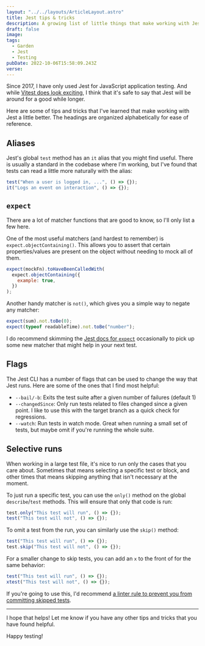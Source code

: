 ```yaml
---
layout: "../../layouts/ArticleLayout.astro"
title: Jest tips & tricks
description: A growing list of little things that make working with Jest a little better
draft: false
image:
tags:
  - Garden
  - Jest
  - Testing
pubDate: 2022-10-06T15:58:09.243Z
verse:
---
```


Since 2017, I have only used Jest for JavaScript application testing. And while [Vitest does look exciting](https://vitest.dev/), I think that it's safe to say that Jest will be around for a good while longer.

Here are some of tips and tricks that I've learned that make working with Jest a little better. The headings are organized alphabetically for ease of reference.

## Aliases

Jest's global `test` method has an `it` alias that you might find useful. There is usually a standard in the codebase where I'm working, but I've found that tests can read a little more naturally with the alias:

```js
test("When a user is logged in, ...", () => {});
it("Logs an event on interaction", () => {});
```

## `expect`

There are a lot of matcher functions that are good to know, so I'll only list a few here.

One of the most useful matchers (and hardest to remember) is `expect.objectContaining()`. This allows you to assert that certain properties/values are present on the object without needing to mock all of them.

```js
expect(mockFn).toHaveBeenCalledWith(
  expect.objectContaining({
    example: true,
  })
);
```

Another handy matcher is `not()`, which gives you a simple way to negate any matcher:

```js
expect(sum).not.toBe(0);
expect(typeof readableTime).not.toBe("number");
```

I do recommend skimming the [Jest docs for `expect`](https://jestjs.io/docs/expect) occasionally to pick up some new matcher that might help in your next test.

## Flags

The Jest CLI has a number of flags that can be used to change the way that Jest runs. Here are some of the ones that I find most helpful:

- `--bail/-b`: Exits the test suite after a given number of failures (default 1)
- `--changedSince`: Only run tests related to files changed since a given point. I like to use this with the target branch as a quick check for regressions.
- `--watch`: Run tests in watch mode. Great when running a small set of tests, but maybe omit if you're running the whole suite.

## Selective runs

When working in a large test file, it's nice to run only the cases that you care about. Sometimes that means selecting a specific test or block, and other times that means skipping anything that isn't necessary at the moment.

To just run a specific test, you can use the `only()` method on the global `describe`/`test` methods. This will ensure that only that code is run:

```js
test.only("This test will run", () => {});
test("This test will not", () => {});
```

To omit a test from the run, you can similarly use the `skip()` method:

```js
test("This test will run", () => {});
test.skip("This test will not", () => {});
```

For a smaller change to skip tests, you can add an `x` to the front of for the same behavior:

```js
test("This test will run", () => {});
xtest("This test will not", () => {});
```

If you're going to use this, I'd recommend [a linter rule to prevent you from committing skipped tests](https://github.com/jest-community/eslint-plugin-jest/blob/main/docs/rules/no-disabled-tests.md).

---

I hope that helps! Let me know if you have any other tips and tricks that you have found helpful.

Happy testing!
